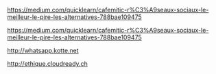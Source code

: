 https://medium.com/quicklearn/cafemitic-r%C3%A9seaux-sociaux-le-meilleur-le-pire-les-alternatives-788bae109475

https://medium.com/quicklearn/cafemitic-r%C3%A9seaux-sociaux-le-meilleur-le-pire-les-alternatives-788bae109475

http://whatsapp.kotte.net

http://ethique.cloudready.ch
